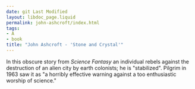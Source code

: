 ```yaml
---
date: git Last Modified
layout: libdoc_page.liquid
permalink: john-ashcroft/index.html
tags:
- A
- book
title: "John Ashcroft - 'Stone and Crystal'"
---
```


In this obscure story from <em>Science Fantasy</em> an  individual rebels against the destruction of an alien city by earth colonists;  he is "stabilized". Pilgrim in 1963 saw it as "a horribly effective warning  against a too enthusiastic worship of science."